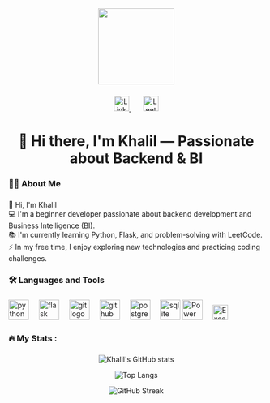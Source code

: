 <div align="center">
  <img height="150" src="https://media.giphy.com/media/M9gbBd9nbDrOTu1Mqx/giphy.gif"  />
</div>

###

<div align="center">
  <!-- LinkedIn -->
  <a href="https://www.linkedin.com/in/khalilamamri/" target="_blank">
      <img src="https://img.shields.io/badge/LinkedIn-0077B5?style=for-the-badge&logo=linkedin&logoColor=white" height="30" alt="LinkedIn logo" /> 
  </a>
  
  <img width="20" />
  
  <!-- LeetCode -->
  <a href="https://leetcode.com/u/Khalil-Amamri/" target="_blank">
      <img src="https://img.shields.io/badge/LeetCode-FFA116?style=for-the-badge&logo=leetcode&logoColor=black" height="30" alt="LeetCode logo" />


  </a>
</div>


###

<h1 align="center">👋 Hi there, I'm Khalil — Passionate about Backend & BI</h1>


###

<h3 align="left">👩‍💻  About Me</h3>

###

<p align="left">👋 Hi, I'm Khalil  <br>💻 I'm a beginner developer passionate about backend development and Business Intelligence (BI).  <br>📚 I'm currently learning Python, Flask, and problem-solving with LeetCode.  <br>⚡ In my free time, I enjoy exploring new technologies and practicing coding challenges.</p>

###

<h3 align="left">🛠 Languages and Tools</h3>

###

<div align="left">
  <img src="https://cdn.jsdelivr.net/gh/devicons/devicon/icons/python/python-original.svg" height="40" alt="python logo"  />
  <img width="12" />
  <img src="https://cdn.jsdelivr.net/gh/devicons/devicon/icons/flask/flask-original.svg" height="40" alt="flask logo"  />
  <img width="12" />
  <img src="https://cdn.jsdelivr.net/gh/devicons/devicon/icons/git/git-original.svg" height="40" alt="git logo"  />
  <img width="12" />
  <img src="https://cdn.jsdelivr.net/gh/devicons/devicon/icons/github/github-original.svg" height="40" alt="github logo"  />
  <img width="12" />
  <img src="https://cdn.jsdelivr.net/gh/devicons/devicon/icons/postgresql/postgresql-original.svg" height="40" alt="postgresql logo"  />
  <img width="12" />
  <img src="https://cdn.jsdelivr.net/gh/devicons/devicon/icons/sqlite/sqlite-original.svg" height="40" alt="sqlite logo"  />
  <!-- BI Tools -->
  <img src="https://upload.wikimedia.org/wikipedia/commons/c/cf/New_Power_BI_Logo.svg" height="40" alt="Power BI logo" />
  <img width="12" />
    <img src="https://img.shields.io/badge/Excel-217346?style=for-the-badge&logo=microsoft-excel&logoColor=white" height="30" alt="Excel logo" />


</div>

###

<h3 align="left">🔥   My Stats :</h3>

###

<div align="center">

  ![Khalil's GitHub stats](https://github-readme-stats.vercel.app/api?username=KhalilAmamri&show_icons=true&theme=radical)

  ![Top Langs](https://github-readme-stats.vercel.app/api/top-langs/?username=KhalilAmamri&layout=compact&theme=radical)

  ![GitHub Streak](https://streak-stats.demolab.com?user=KhalilAmamri&theme=radical&hide_border=false)

</div>
